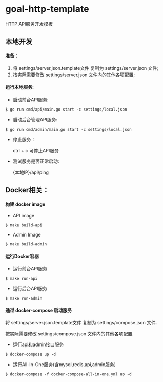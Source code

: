 # goal-http-template

HTTP API服务开发模板

## 本地开发

#### 准备：

1. 将 settings/server.json.template文件 复制为 settings/server.json 文件;
2. 按实际需要修改 settings/server.json 文件内的其他各项配置;

#### 运行本地服务:

* 启动前台API服务:

```shell script
$ go run cmd/api/main.go start -c settings/local.json
```

* 启动后台管理API服务:

```shell script
$ go run cmd/admin/main.go start -c settings/local.json
```

* 停止服务：

    ctrl + c 可停止API服务


* 测试服务是否正常启动: 

    {本地IP}/api/ping

## Docker相关：

#### 构建 docker image

* API image

```shell script
$ make build-api
```

* Admin Image
```shell script
$ make build-admin
```


#### 运行Docker容器

* 运行前台API服务
```shell script
$ make run-api
```

* 运行后台API服务

```shell script
$ make run-admin
```

#### 通过 docker-compose 启动服务

将 settings/server.json.template文件 复制为 settings/compose.json 文件.

按实际需要修改 settings/compose.json 文件内的其他各项配置.

* 运行api和admin接口服务
```shell script
$ docker-compose up -d 
```

* 运行All-In-One服务(含mysql,redis,api,admin服务)
```shell script
$ docker-compose -f docker-compose-all-in-one.yml up -d 
```